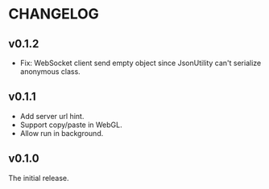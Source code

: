 # CHANGELOG

## v0.1.2

- Fix: WebSocket client send empty object since JsonUtility can't serialize anonymous class.

## v0.1.1

- Add server url hint.
- Support copy/paste in WebGL.
- Allow run in background.

## v0.1.0

The initial release.
